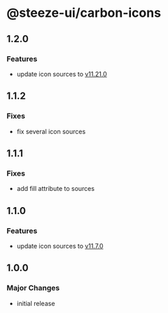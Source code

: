 # @steeze-ui/carbon-icons

## 1.2.0

### Features

- update icon sources to [v11.21.0](https://github.com/carbon-design-system/carbon/releases/tag/v11.21.0)

## 1.1.2

### Fixes

- fix several icon sources

## 1.1.1

### Fixes

- add fill attribute to sources

## 1.1.0

### Features

- update icon sources to [v11.7.0](https://github.com/carbon-design-system/carbon/releases/tag/v11.7.0)

## 1.0.0

### Major Changes

- initial release
